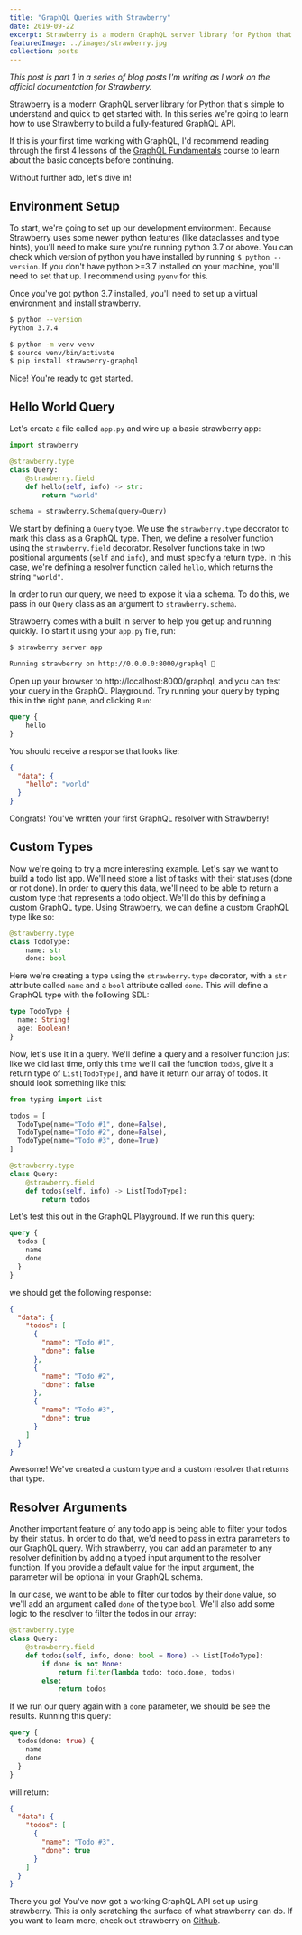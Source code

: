 ```yaml
---
title: "GraphQL Queries with Strawberry"
date: 2019-09-22
excerpt: Strawberry is a modern GraphQL server library for Python that's simple to understand and quick to ...
featuredImage: ../images/strawberry.jpg
collection: posts
---
```


*This post is part 1 in a series of blog posts I'm writing as I work on the official documentation for Strawberry.*

Strawberry is a modern GraphQL server library for Python that's simple to understand and quick to get started with. In this series we're going to learn how to use Strawberry to build a fully-featured GraphQL API.


If this is your first time working with GraphQL, I'd recommend reading through the first 4 lessons of the [GraphQL Fundamentals](https://www.howtographql.com/basics/0-introduction/) course to learn about the basic concepts before continuing.

Without further ado, let's dive in!

## Environment Setup
To start, we're going to set up our development environment. Because Strawberry uses some newer python features (like dataclasses and type hints), you'll need to make sure you're running python 3.7 or above. You can check which version of python you have installed by running `$ python --version`. If you don't have python >=3.7 installed on your machine, you'll need to set that up. I recommend using `pyenv` for this.

Once you've got python 3.7 installed, you'll need to set up a virtual environment and install strawberry.

```bash
$ python --version
Python 3.7.4

$ python -m venv venv
$ source venv/bin/activate
$ pip install strawberry-graphql
```

Nice! You're ready to get started.

## Hello World Query
Let's create a file called `app.py` and wire up a basic strawberry app:

```python
import strawberry

@strawberry.type
class Query:
    @strawberry.field
    def hello(self, info) -> str:
        return "world"

schema = strawberry.Schema(query=Query)
```

We start by defining a `Query` type. We use the `strawberry.type` decorator to mark this class as a GraphQL type. Then, we define a resolver function using the `strawberry.field` decorator. Resolver functions take in two positional arguments (`self` and `info`), and must specify a return type. In this case, we're defining a resolver function called `hello`, which returns the string `"world"`.

In order to run our query, we need to expose it via a schema. To do this, we pass in our `Query` class as an argument to `strawberry.schema`.

Strawberry comes with a built in server to help you get up and running quickly. To start it using your `app.py` file, run:

```bash
$ strawberry server app

Running strawberry on http://0.0.0.0:8000/graphql 🍓
```

Open up your browser to http://localhost:8000/graphql, and you can test your query in the GraphQL Playground. Try running your query by typing this in the right pane, and clicking `Run`:

```graphql
query {
    hello
}
```

You should receive a response that looks like:

```json
{
  "data": {
    "hello": "world"
  }
}
```

Congrats! You've written your first GraphQL resolver with Strawberry!

## Custom Types

Now we're going to try a more interesting example. Let's say we want to build a todo list app. We'll need store a list of tasks with their statuses (done or not done). In order to query this data, we'll need to be able to return a custom type that represents a todo object. We'll do this by defining a custom GraphQL type. Using Strawberry, we can define a custom GraphQL type like so:

```python
@strawberry.type
class TodoType:
    name: str
    done: bool
```

Here we're creating a type using the `strawberry.type` decorator, with a `str` attribute called `name` and a `bool` attribute called `done`. This will define a GraphQL type with the following SDL:

```graphql
type TodoType {
  name: String!
  age: Boolean!
}
```

Now, let's use it in a query. We'll define a query and a resolver function just like we did last time, only this time we'll call the function `todos`, give it a return type of `List[TodoType]`, and have it return our array of todos. It should look something like this:

```python
from typing import List

todos = [
  TodoType(name="Todo #1", done=False),
  TodoType(name="Todo #2", done=False),
  TodoType(name="Todo #3", done=True)
]

@strawberry.type
class Query:
    @strawberry.field
    def todos(self, info) -> List[TodoType]:
        return todos
```

Let's test this out in the GraphQL Playground. If we run this query:

```graphql
query {
  todos {
    name
    done
  }
}
```

we should get the following response:

```json
{
  "data": {
    "todos": [
      {
        "name": "Todo #1",
        "done": false
      },
      {
        "name": "Todo #2",
        "done": false
      },
      {
        "name": "Todo #3",
        "done": true
      }
    ]
  }
}
```

Awesome! We've created a custom type and a custom resolver that returns that type.

## Resolver Arguments

Another important feature of any todo app is being able to filter your todos by their status. In order to do that, we'd need to pass in extra parameters to our GraphQL query. With strawberry, you can add an parameter to any resolver definition by adding a typed input argument to the resolver function. If you provide a default value for the input argument, the parameter will be optional in your GraphQL schema.

In our case, we want to be able to filter our todos by their `done` value, so we'll add an argument called `done` of the type `bool`. We'll also add some logic to the resolver to filter the todos in our array:

```python
@strawberry.type
class Query:
    @strawberry.field
    def todos(self, info, done: bool = None) -> List[TodoType]:
        if done is not None:
            return filter(lambda todo: todo.done, todos)
        else:
            return todos
```

If we run our query again with a `done` parameter, we should be see the results. Running this query:

```graphql
query {
  todos(done: true) {
    name
    done
  }
}
```

will return:

```json
{
  "data": {
    "todos": [
      {
        "name": "Todo #3",
        "done": true
      }
    ]
  }
}
```

There you go! You've now got a working GraphQL API set up using strawberry. This is only scratching the surface of what strawberry can do. If you want to learn more, check out strawberry on [Github](https://github.com/strawberry-graphql/strawberry).